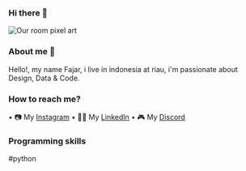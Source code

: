 ### Hi there 👋

![Our room pixel art](https://user-images.githubusercontent.com/74707401/132700142-e42ca470-a607-4ebe-abaf-cac3891f707c.gif)

### About me 🧒

Hello!, my name Fajar, i live in indonesia at riau, i'm passionate about Design, Data & Code. 

### How to reach me?

 • 📷 My [Instagram](https://www.instagram.com/jarskiy/)
 • 🧑‍💻 My [LinkedIn](https://www.linkedin.com/in/fajar-subarkah-088137129)
 • 🎮 My [Discord](https://www.discord.com/FajeK#1889)

### Programming skills
#python

<!--
**jarskiy/jarskiy** is a ✨ _special_ ✨ repository because its `README.md` (this file) appears on your GitHub profile.

Here are some ideas to get you started:

- 🔭 I’m currently working on ...
- 🌱 I’m currently learning ...
- 👯 I’m looking to collaborate on ...
- 🤔 I’m looking for help with ...
- 💬 Ask me about ...
- 📫 How to reach me: ...
- 😄 Pronouns: ...
- ⚡ Fun fact: ...
-->

